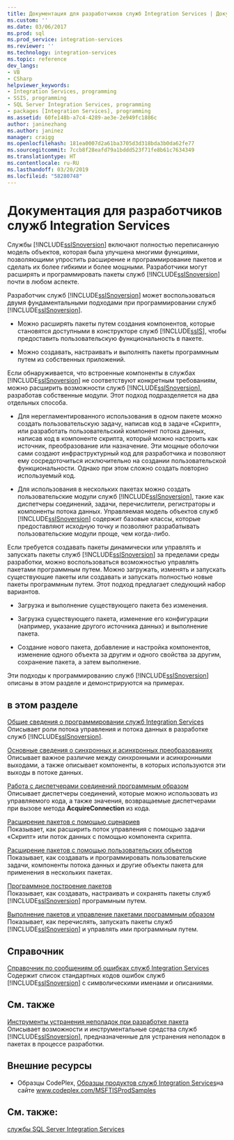 ```yaml
---
title: Документация для разработчиков служб Integration Services | Документы Майкрософт
ms.custom: ''
ms.date: 03/06/2017
ms.prod: sql
ms.prod_service: integration-services
ms.reviewer: ''
ms.technology: integration-services
ms.topic: reference
dev_langs:
- VB
- CSharp
helpviewer_keywords:
- Integration Services, programming
- SSIS, programming
- SQL Server Integration Services, programming
- packages [Integration Services], programming
ms.assetid: 60fe148b-a7c4-4289-ae3e-2e949fc1886c
author: janinezhang
ms.author: janinez
manager: craigg
ms.openlocfilehash: 181ea0007d2a61ba3705d3d318bda3b0da62fe77
ms.sourcegitcommit: 7ccb8f28eafd79a1bddd523f71fe8b61c7634349
ms.translationtype: HT
ms.contentlocale: ru-RU
ms.lasthandoff: 03/20/2019
ms.locfileid: "58280748"
---
```

# <a name="integration-services-developer-documentation"></a>Документация для разработчиков служб Integration Services
  Службы [!INCLUDE[ssISnoversion](../includes/ssisnoversion-md.md)] включают полностью переписанную модель объектов, которая была улучшена многими функциями, позволяющими упростить расширение и программирование пакетов и сделать их более гибкими и более мощными. Разработчики могут расширять и программировать пакеты служб [!INCLUDE[ssISnoversion](../includes/ssisnoversion-md.md)] почти в любом аспекте.  
  
 Разработчик служб [!INCLUDE[ssISnoversion](../includes/ssisnoversion-md.md)] может воспользоваться двумя фундаментальными подходами при программировании служб [!INCLUDE[ssISnoversion](../includes/ssisnoversion-md.md)].  
  
-   Можно расширять пакеты путем создания компонентов, которые становятся доступными в конструкторе служб [!INCLUDE[ssIS](../includes/ssis-md.md)], чтобы предоставить пользовательскую функциональность в пакете.  
  
-   Можно создавать, настраивать и выполнять пакеты программным путем из собственных приложений.  
  
 Если обнаруживается, что встроенные компоненты в службах [!INCLUDE[ssISnoversion](../includes/ssisnoversion-md.md)] не соответствуют конкретным требованиям, можно расширить возможности служб [!INCLUDE[ssISnoversion](../includes/ssisnoversion-md.md)], разработав собственные модули. Этот подход подразделяется на два отдельных способа.  
  
-   Для нерегламентированного использования в одном пакете можно создать пользовательскую задачу, написав код в задаче «Скрипт», или разработать пользовательский компонент потока данных, написав код в компоненте скрипта, который можно настроить как источник, преобразование или назначение. Эти мощные оболочки сами создают инфраструктурный код для разработчика и позволяют ему сосредоточиться исключительно на создании пользовательской функциональности. Однако при этом сложно создать повторно используемый код.  
  
-   Для использования в нескольких пакетах можно создать пользовательские модули служб [!INCLUDE[ssISnoversion](../includes/ssisnoversion-md.md)], такие как диспетчеры соединений, задачи, перечислители, регистраторы и компоненты потока данных. Управляемая модель объектов служб [!INCLUDE[ssISnoversion](../includes/ssisnoversion-md.md)] содержит базовые классы, которые предоставляют исходную точку и позволяют разрабатывать пользовательские модули проще, чем когда-либо.  
  
 Если требуется создавать пакеты динамически или управлять и запускать пакеты служб [!INCLUDE[ssISnoversion](../includes/ssisnoversion-md.md)] за пределами среды разработки, можно воспользоваться возможностью управлять пакетами программным путем. Можно загружать, изменять и запускать существующие пакеты или создавать и запускать полностью новые пакеты программным путем. Этот подход предлагает следующий набор вариантов.  
  
-   Загрузка и выполнение существующего пакета без изменения.  
  
-   Загрузка существующего пакета, изменение его конфигурации (например, указание другого источника данных) и выполнение пакета.  
  
-   Создание нового пакета, добавление и настройка компонентов, изменение одного объекта за другим и одного свойства за другим, сохранение пакета, а затем выполнение.  
  
 Эти подходы к программированию служб [!INCLUDE[ssISnoversion](../includes/ssisnoversion-md.md)] описаны в этом разделе и демонстрируются на примерах.  
  
## <a name="in-this-section"></a>в этом разделе  
 [Общие сведения о программировании служб Integration Services](../integration-services/integration-services-programming-overview.md)  
 Описывает роли потока управления и потока данных в разработке служб [!INCLUDE[ssISnoversion](../includes/ssisnoversion-md.md)].  
  
 [Основные сведения о синхронных и асинхронных преобразованиях](../integration-services/understanding-synchronous-and-asynchronous-transformations.md)  
 Описывает важное различие между синхронными и асинхронными выходами, а также описывает компоненты, в которых используются эти выходы в потоке данных.  
  
 [Работа с диспетчерами соединений программным образом](../integration-services/working-with-connection-managers-programmatically.md)  
 Описывает диспетчеры соединений, которые можно использовать из управляемого кода, а также значения, возвращаемые диспетчерами при вызове метода **AcquireConnection** из кода.  
  
 [Расширение пакетов с помощью сценариев](../integration-services/extending-packages-scripting/extending-packages-with-scripting.md)  
 Показывает, как расширить поток управления с помощью задачи «Скрипт» или поток данных с помощью компонента скрипта.  
  
 [Расширение пакетов с помощью пользовательских объектов](../integration-services/extending-packages-custom-objects/extending-packages-with-custom-objects.md)  
 Показывает, как создавать и программировать пользовательские задачи, компоненты потока данных и другие объекты пакета для применения в нескольких пакетах.  
  
 [Программное построение пакетов](../integration-services/building-packages-programmatically/building-packages-programmatically.md)  
 Показывает, как создавать, настраивать и сохранять пакеты служб [!INCLUDE[ssISnoversion](../includes/ssisnoversion-md.md)] программным путем.  
  
 [Выполнение пакетов и управление пакетами программным образом](../integration-services/run-manage-packages-programmatically/running-and-managing-packages-programmatically.md)  
 Показывает, как перечислять, запускать пакеты служб [!INCLUDE[ssISnoversion](../includes/ssisnoversion-md.md)] и управлять ими программным путем.  
  
## <a name="reference"></a>Справочник  
 [Справочник по сообщениям об ошибках служб Integration Services](../integration-services/integration-services-error-and-message-reference.md)  
 Содержит список стандартных кодов ошибок служб [!INCLUDE[ssISnoversion](../includes/ssisnoversion-md.md)] с символическими именами и описаниями.  
  
## <a name="related-sections"></a>См. также  
 [Инструменты устранения неполадок при разработке пакета](../integration-services/troubleshooting/troubleshooting-tools-for-package-development.md)  
 Описывает возможности и инструментальные средства служб [!INCLUDE[ssISnoversion](../includes/ssisnoversion-md.md)], предназначенные для устранения неполадок в пакетах в процессе разработки.  
  
## <a name="external-resources"></a>Внешние ресурсы  
  
-   Образцы CodePlex, [Образцы продуктов служб Integration Services](https://go.microsoft.com/fwlink/?LinkID=131204)на сайте www.codeplex.com/MSFTISProdSamples  
  
## <a name="see-also"></a>См. также:  
 [службы SQL Server Integration Services](../integration-services/sql-server-integration-services.md)  
  
  
